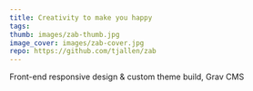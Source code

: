 ```yaml
---
title: Creativity to make you happy
tags:
thumb: images/zab-thumb.jpg
image_cover: images/zab-cover.jpg
repo: https://github.com/tjallen/zab
---
```


Front-end responsive design & custom theme build, Grav CMS